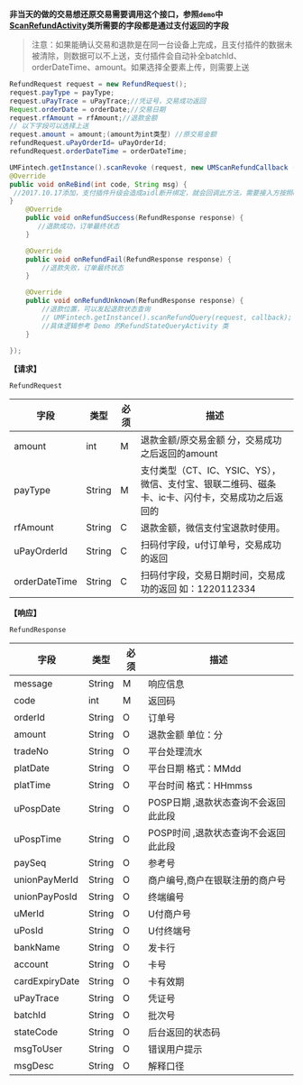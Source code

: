 **非当天的做的交易想还原交易需要调用这个接口，参照`demo`中[ScanRefundActivity](https://github.com/mr-yang/PayPluginDemo/blob/master/app/src/main/java/com/umpay/payplugindemo/ScanRefundActivity.java)类所需要的字段都是通过支付返回的字段**

> 注意：如果能确认交易和退款是在同一台设备上完成，且支付插件的数据未被清除，则数据可以不上送，支付插件会自动补全batchId、orderDateTime、amount。如果选择全要素上传，则需要上送


```java
RefundRequest request = new RefundRequest();
request.payType = payType;
request.uPayTrace = uPayTrace;//凭证号，交易成功返回
Request.orderDate = orderDate;//交易日期
request.rfAmount = rfAmount;//退款金额
// 以下字段可以选择上送
request.amount = amount;(amount为int类型) //原交易金额
refundRequest.uPayOrderId= uPayOrderId;
refundRequest.orderDateTime = orderDateTime;

UMFintech.getInstance().scanRevoke (request, new UMScanRefundCallback () {
@Override
public void onReBind(int code, String msg) {
 //2017.10.17添加，支付插件升级会造成aidl断开绑定，就会回调此方法，需要接入方按照demo重新绑定即可
}
    @Override
    public void onRefundSuccess(RefundResponse response) {
       //退款成功，订单最终状态
    }

    @Override
    public void onRefundFail(RefundResponse response) {
        //退款失败，订单最终状态
    }

    @Override
    public void onRefundUnknown(RefundResponse response) {
        //退款位置，可以发起退款状态查询
		// UMFintech.getInstance().scanRefundQuery(request, callback);
		//具体逻辑参考 Demo 的RefundStateQueryActivity 类
    }

});
```

**【请求】**

`RefundRequest`

| 字段          | 类型   | 必须 | 描述                                                         |
| ------------- | ------ | ---- | ------------------------------------------------------------ |
| amount        | int    | M    | 退款金额/原交易金额 分，交易成功之后返回的amount             |
| payType       | String | M    | 支付类型（CT、IC、YSIC、YS），微信、支付宝、银联二维码、磁条卡、ic卡、闪付卡，交易成功之后返回的 |
| rfAmount      | String | C    | 退款金额，微信支付宝退款时使用。                             |
| uPayOrderId   | String | C    | 扫码付字段，u付订单号，交易成功的返回                        |
| orderDateTime | String | C    | 扫码付字段，交易日期时间，交易成功的返回  如：1220112334     |

**【响应】**

`RefundResponse`

| 字段           | 类型   | 必须 | 描述                                 |
| -------------- | ------ | ---- | ------------------------------------ |
| message        | String | M    | 响应信息                             |
| code           | int    | M    | 返回码                               |
| orderId        | String | O    | 订单号                               |
| amount         | String | O    | 退款金额  单位：分                   |
| tradeNo        | String | O    | 平台处理流水                         |
| platDate       | String | O    | 平台日期  格式：MMdd                 |
| platTime       | String | O    | 平台时间  格式：HHmmss               |
| uPospDate      | String | O    | POSP日期 ,退款状态查询不会返回此此段 |
| uPospTime      | String | O    | POSP时间 ,退款状态查询不会返回此此段 |
| paySeq         | String | O    | 参考号                               |
| unionPayMerId  | String | O    | 商户编号,商户在银联注册的商户号      |
| unionPayPosId  | String | O    | 终端编号                             |
| uMerId         | String | O    | U付商户号                            |
| uPosId         | String | O    | U付终端号                            |
| bankName       | String | O    | 发卡行                               |
| account        | String | O    | 卡号                                 |
| cardExpiryDate | String | O    | 卡有效期                             |
| uPayTrace      | String | O    | 凭证号                               |
| batchId        | String | O    | 批次号                               |
| stateCode      | String | O    | 后台返回的状态码                     |
| msgToUser      | String | O    | 错误用户提示                         |
| msgDesc        | String | O    | 解释口径                             |

